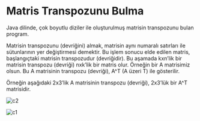 # Matris Transpozunu Bulma

Java dilinde, çok boyutlu diziler ile oluşturulmuş matrisin transpozunu bulan program.

Matrisin transpozunu (devriğini) almak, matrisin aynı numaralı satırları ile sütunlarının yer değiştirmesi demektir. Bu işlem sonucu elde edilen matris, başlangıçtaki matrisin transpozudur (devriğidir). Bu aşamada kxn’lik bir matrisin transpozu (devriği) nxk’lik bir matris olur. Örneğin bir A matrisimiz olsun. Bu A matrisinin transpozu (devriği), A^T (A üzeri T) ile gösterilir.

Örneğin aşağıdaki 2x3’lik A matrisinin transpozu (devriği), 2x3’lük bir A^T matrisidir.


![c2](https://user-images.githubusercontent.com/84642079/209920030-de4c2c97-b701-48cb-a13d-b95bf9534b51.png)




![c1](https://user-images.githubusercontent.com/84642079/209920164-d9d237e2-73b8-4763-afcc-fb36cb71df11.png)


